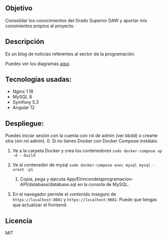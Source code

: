 ## Objetivo
Consolidar los conocimientos del Grado Superior DAW y aportar mis conomientos propios
al proyecto.

## Descripción
Es un blog de noticias referentes al sector de la programación.

Puedes ver los diagramas [aquí](https://github.com/Pacorb94/ProyectoDAW/blob/master/Diagramas/).

## Tecnologías usadas:
* Nginx 1.18
* MySQL 8
* Symfony 5.3
* Angular 12

## Despliegue:
Puedes iniciar sesión con la cuenta con rol de admin (ver bbdd) o crearte otra (sin rol admin).
 0. Si no tienes Docker con Docker Compose instálalo.
 1. Ve a la carpeta Docker y crea los contenedores `sudo docker-compose up -d --build`
 2. Ve al contenedor de mysql `sudo docker-compose exec mysql mysql -uroot -p1`
        
    1. Copia, pega y ejecuta App/Elrincondelaprogramacion-API/database/database.sql en la consola de MySQL.

 3. En el navegador permite el contenido inseguro de `https://localhost:8081` 
    y `https://localhost:9081`. Puede que tengas que actualizar el frontend.

## Licencia
MIT